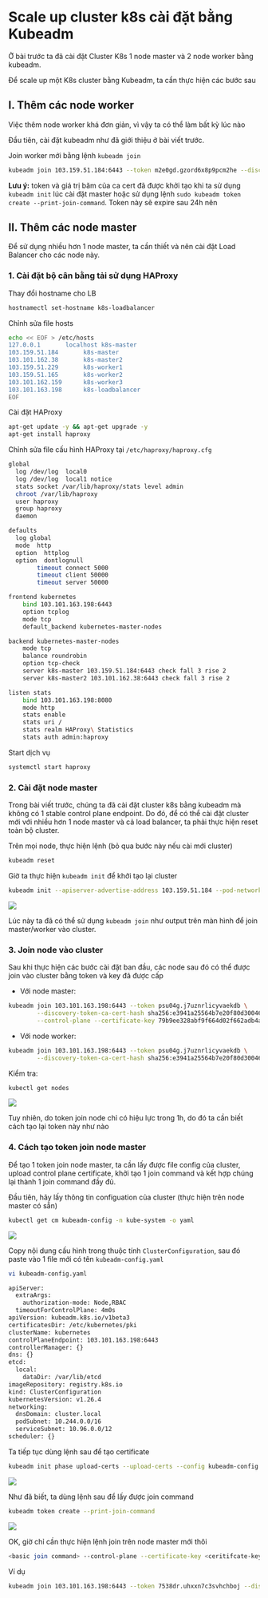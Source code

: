 # Scale up cluster k8s cài đặt bằng Kubeadm

Ở bài trước ta đã cài đặt Cluster K8s 1 node master và 2 node worker bằng kubeadm.

Để scale up một K8s cluster bằng Kubeadm, ta cần thực hiện các bước sau

## I. Thêm các node worker

Việc thêm node worker khá đơn giản, vì vậy ta có thể làm bất kỳ lúc nào

Đầu tiên, cài đặt kubeadm như đã giới thiệu ở bài viết trước.

Join worker mới bằng lệnh ```kubeadm join```

```sh
kubeadm join 103.159.51.184:6443 --token m2e0gd.gzord6x8p9pcm2he --discovery-token-ca-cert-hash sha256:bc003be68066139719bfca1e70a3d527993aeb980d7fa905e9e213c12fb79b28
```

**Lưu ý:** token và giá trị băm của ca cert đã được khởi tạo khi ta sử dụng ```kubeadm init``` lúc cài đặt master hoặc sử dụng lệnh ```sudo kubeadm token create --print-join-command```. Token này sẽ expire sau 24h nên 

## II. Thêm các node master

Để sử dụng nhiều hơn 1 node master, ta cần thiết và nên cài đặt Load Balancer cho các node này.

### 1. Cài đặt bộ cân bằng tải sử dụng HAProxy

Thay đổi hostname cho LB

```sh
hostnamectl set-hostname k8s-loadbalancer
```

Chỉnh sửa file hosts

```sh
echo << EOF > /etc/hosts
127.0.0.1       localhost k8s-master
103.159.51.184       k8s-master
103.101.162.38       k8s-master2
103.159.51.229       k8s-worker1
103.159.51.165       k8s-worker2
103.101.162.159      k8s-worker3
103.101.163.198      k8s-loadbalancer
EOF
```

Cài đặt HAProxy

```sh
apt-get update -y && apt-get upgrade -y
apt-get install haproxy
```

Chỉnh sửa file cấu hình HAProxy tại ```/etc/haproxy/haproxy.cfg```

```sh
global
  log /dev/log  local0
  log /dev/log  local1 notice
  stats socket /var/lib/haproxy/stats level admin
  chroot /var/lib/haproxy
  user haproxy
  group haproxy
  daemon

defaults
  log global
  mode  http
  option  httplog
  option  dontlognull
        timeout connect 5000
        timeout client 50000
        timeout server 50000

frontend kubernetes
    bind 103.101.163.198:6443
    option tcplog
    mode tcp
    default_backend kubernetes-master-nodes

backend kubernetes-master-nodes
    mode tcp
    balance roundrobin
    option tcp-check
    server k8s-master 103.159.51.184:6443 check fall 3 rise 2
    server k8s-master2 103.101.162.38:6443 check fall 3 rise 2

listen stats
    bind 103.101.163.198:8080
    mode http
    stats enable
    stats uri /
    stats realm HAProxy\ Statistics
    stats auth admin:haproxy
```

Start dịch vụ

```sh
systemctl start haproxy
```

### 2. Cài đặt node master

Trong bài viết trước, chúng ta đã cài đặt cluster k8s bằng kubeadm mà không có 1 stable control plane endpoint. Do đó, để có thể cài đặt cluster mới với nhiều hơn 1 node master và cả load balancer, ta phải thực hiện reset toàn bộ cluster.

Trên mọi node, thực hiện lệnh (bỏ qua bước này nếu cài mới cluster)

```sh
kubeadm reset
```

Giờ ta thực hiện ```kubeadm init``` để khởi tạo lại cluster

```sh
kubeadm init --apiserver-advertise-address 103.159.51.184 --pod-network-cidr=10.244.0.0/16 --control-plane-endpoint "103.101.163.198:6443" --upload-certs
```

![](./images/K8s_HA_1.png)

Lúc này ta đã có thể sử dụng ```kubeadm join``` như output trên màn hình để join master/worker vào cluster.

### 3. Join node vào cluster

Sau khi thực hiện các bước cài đặt ban đầu, các node sau đó có thể được join vào cluster bằng token và key đã được cấp

- Với node master:

```sh
kubeadm join 103.101.163.198:6443 --token psu04g.j7uznrlicyvaekdb \
        --discovery-token-ca-cert-hash sha256:e3941a25564b7e20f80d30046cfd04cd89b7ab5fa5b60e183f5f1c7db781031d \
        --control-plane --certificate-key 79b9ee328abf9f664d02f662adb4a9ba765f709532f1a30b9eff8534f37861c0
```

- Với node worker:

```sh
kubeadm join 103.101.163.198:6443 --token psu04g.j7uznrlicyvaekdb \
        --discovery-token-ca-cert-hash sha256:e3941a25564b7e20f80d30046cfd04cd89b7ab5fa5b60e183f5f1c7db781031d
```

Kiểm tra:

```sh
kubectl get nodes
```

![](./images/K8s_HA_2.png)

Tuy nhiên, do token join node chỉ có hiệu lực trong 1h, do đó ta cần biết cách tạo lại token này như nào

### 4. Cách tạo token join node master

Để tạo 1 token join node master, ta cần lấy được file config của cluster, upload control plane certificate, khởi tạo 1 join command và kết hợp chúng lại thành 1 join command đầy đủ.

Đầu tiên, hãy lấy thông tin configuation của cluster (thực hiện trên node master có sẵn)

```sh
kubectl get cm kubeadm-config -n kube-system -o yaml
```

![](./images/K8s_HA_3.png)

Copy nội dung cấu hình trong thuộc tính ```ClusterConfiguration```, sau đó paste vào 1 file mới có tên ```kubeadm-config.yaml```

```sh
vi kubeadm-config.yaml
```

```sh
apiServer:
  extraArgs:
    authorization-mode: Node,RBAC
  timeoutForControlPlane: 4m0s
apiVersion: kubeadm.k8s.io/v1beta3
certificatesDir: /etc/kubernetes/pki
clusterName: kubernetes
controlPlaneEndpoint: 103.101.163.198:6443
controllerManager: {}
dns: {}
etcd:
  local:
    dataDir: /var/lib/etcd
imageRepository: registry.k8s.io
kind: ClusterConfiguration
kubernetesVersion: v1.26.4
networking:
  dnsDomain: cluster.local
  podSubnet: 10.244.0.0/16
  serviceSubnet: 10.96.0.0/12
scheduler: {}
```

Ta tiếp tục dùng lệnh sau để tạo certificate

```sh
kubeadm init phase upload-certs --upload-certs --config kubeadm-config.yaml
```

![](./images/K8s_HA_4.png)

Như đã biết, ta dùng lệnh sau để lấy được join command

```sh
kubeadm token create --print-join-command
```

![](./images/K8s_HA_5.png)

OK, giờ chỉ cần thực hiện lệnh join trên node master mới thôi

```sh
<basic join command> --control-plane --certificate-key <ceritifcate-key>
```

Ví dụ

```sh
kubeadm join 103.101.163.198:6443 --token 7538dr.uhxxn7c3svhchboj --discovery-token-ca-cert-hash sha256:e3941a25564b7e20f80d30046cfd04cd89b7ab5fa5b60e183f5f1c7db781031d --control-plane --certificate-key 3fc21d908ce23440bf6a6b4cb8db7b71e087f154ad313578de20ea6814736686
```